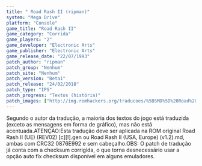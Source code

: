 ```yaml
---
title: " Road Rash II (ripman)"
system: "Mega Drive"
platform: "Console"
game_title: "Road Rash II"
game_category: "Corrida"
game_players: "2"
game_developer: "Electronic Arts"
game_publisher: "Electronic Arts"
game_release_date: "22/07/1993"
patch_author: "ripman"
patch_group: "Nenhum"
patch_site: "Nenhum"
patch_version: "Beta1"
patch_release: "24/02/2018"
patch_type: "IPS"
patch_progress: "Textos (história)"
patch_images: ["http://img.romhackers.org/traducoes/%5BSMD%5D%20Road%20Rash%20II%20-%20ripman%20-%201.png","http://img.romhackers.org/traducoes/%5BSMD%5D%20Road%20Rash%20II%20-%20ripman%20-%202.png","http://img.romhackers.org/traducoes/%5BSMD%5D%20Road%20Rash%20II%20-%20ripman%20-%203.png"]
---
```

Segundo o autor da tradução, a maioria dos textos do jogo está traduzida (exceto as mensagens em forma de gráfico), mas não está acentuada.ATENÇÃO:Esta tradução deve ser aplicada na ROM original Road Rash II (UE) (REV02) [c][!].gen ou Road Rash II (USA, Europe) (v1.2).md, ambas com CRC32 0876E992 e sem cabeçalho.OBS: O patch de tradução já conta com a checksum corrigida, o que torna desnecessário usar a opção auto fix checksum disponível em alguns emuladores.